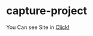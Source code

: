 # capture-project

<html>
  <body>
    You Can see Site in <a href="https://capture-project-seven.vercel.app/">Click!<a>
  </body>
</html> 
